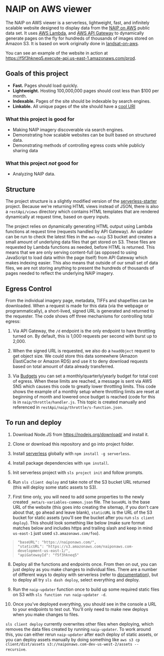 ﻿# NAIP on AWS viewer

The NAIP on AWS viewer is a serverless, lightweight, fast, and infinitely scalable website designed to display data from the [NAIP on AWS](https://aws.amazon.com/public-data-sets/naip/) public data set. It uses [AWS Lambda](https://aws.amazon.com/lambda/), and [AWS API Gateway](https://aws.amazon.com/api-gateway/) to dynamically generate pages on the fly for hundreds of thousands of images stored on Amazon S3. It is based on work originally done in [landsat-on-aws](https://github.com/awslabs/landsat-on-aws).

You can see an example of the website in action at https://f5f3hkneq5.execute-api.us-east-1.amazonaws.com/prod.


## Goals of this project

- **Fast.** Pages should load quickly.
- **Lightweight.** Hosting 100,000,000 pages should cost less than $100 per month.
- **Indexable.** Pages of the site should be indexable by search engines.
- **Linkable.** All unique pages of the site should have a [cool URI](http://www.w3.org/Provider/Style/URI.html)

### What this project is good for

- Making NAIP imagery discoverable via search engines.
- Demonstrating how scalable websites can be built based on structured data.
- Demonstrating methods of controlling egress costs while publicly sharing data

### What this project _not_ good for

- Analyzing NAIP data.

## Structure

The project structure is a slightly modified version of the [serverless-starter](https://github.com/serverless/serverless-starter) project. Because we're returning HTML views instead of JSON, there is also a `restApi/views` directory which contains HTML templates that are rendered dynamically at request time, based on query inputs.

The project relies on dynamically generating HTML output using Lambda functions at request time (requests handled by API Gateway). An updater can be run to check the latest files in the `aws-naip` S3 bucket and creates a small amount of underlying data files that get stored on S3. These files are requested by Lambda functions as needed, before HTML is returned. This means that we are only serving content-full (as opposed to using JavaScript to load data within the page itself) from API Gateway which makes indexing easier. This also means that outside of our small set of data files, we are not storing anything to present the hundreds of thousands of pages needed to reflect the underlying NAIP imagery.

## Egress Control

From the individual imagery page, metadata, TIFFs and shapefiles can be downloaded. When a request is made for this data (via the webpage or programmatically), a short-lived, signed URL is generated and returned to the requester. The code shows off three mechanisms for controlling total egress:

1) Via API Gateway, the `/d` endpoint is the only endpoint to have throttling turned on. By default, this is 1,000 requests per second with burst up to 2,000.

2) When the signed URL is requested, we also do a `headObject` request to get object size. We could store this data somewhere (Amazon ElastiCache or Amazon RDS) and use it to deny download requests based on total amount of data already transferred.

3) Via [Budgets](http://docs.aws.amazon.com/awsaccountbilling/latest/aboutv2/budgets-managing-costs.html) you can set a monthly/quarterly/yearly budget for total cost of egress. When these limits are reached, a message is sent via AWS SNS which causes this code to greatly lower throttling limits. This code shows the example of a monthly setup where throttling limits are reset at beginning of month and lowered once budget is reached (code for this is in `naip/throttle/handler.js`. This topic is created manually and referenced in `restApi/naip/throttle/s-function.json`.

## To run and deploy

1. Download Node.JS from https://nodejs.org/download/ and install it.

2. Clone or download this repository and go into project folder.

3. Install [serverless](http://serverless.com/) globally with `npm install -g serverless`.

4. Install package dependencies with `npm install`.

5. Init serverless project with `sls project init` and follow prompts.

6. Run `sls client deploy` and take note of the S3 bucket URL returned (this will deploy some static assets to S3).

7. First time only, you will need to add some properties to the newly created `_meta/s-variables-common.json` file. The `baseURL` is the base URL of the website (this goes into creating the sitemap, if you don't care about that, go ahead and leave blank), `staticURL` is the URL of the S3 bucket for static assets (you'll see the bucket after you run `sls client deploy`). This should look something like below (make sure format matches below and includes https and trailing slash and keep in mind `us-east-1` just used `s3.amazonaws.com/foo`).
>```
>"baseURL": "https://naiponaws.com/",
>"staticURL": "https://s3.amazonaws.com/naiponaws.com-development-us-east-1/",
>"apiGatewayId": "f5f3hkneq5"
>```

8. Deploy all the functions and endpoints once. From then on out, you can just deploy as you make changes to individual files. There are a number of different ways to deploy with serverless (refer to [documentation](http://docs.serverless.com/v0.5.0/docs)), but to deploy all try `sls dash deploy`, select everything and deploy.

9. Run the `naip-updater` function once to build up some required static files on S3 with `sls function run naip-updater -d`.

10. Once you've deployed everything, you should see in the console a URL to your endpoints to test out. You'll only need to make new deploys when you make changes to files.

`sls client deploy` currently overwrites other files when deploying, which removes the data files created by running `naip-updater`. To work around this, you can either rerun `naip-updater` after each deploy of static assets, or you can deploy assets manually by doing something like `aws s3 cp client/dist/assets s3://naiponaws.com-dev-us-west-2/assets --recursive`.

